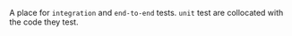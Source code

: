 A place for `integration` and `end-to-end` tests.
`unit` test are collocated with the code they test.